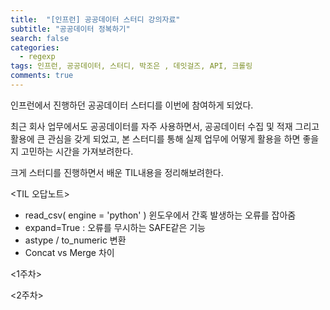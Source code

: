 ```yaml
---
title:  "[인프런] 공공데이터 스터디 강의자료"
subtitle: "공공데이터 정복하기"
search: false
categories:
  - regexp
tags: 인프런, 공공데이터, 스터디, 박조은 , 데잇걸즈, API, 크롤링
comments: true
---
```


인프런에서 진행하던 공공데이터 스터디를 이번에 참여하게 되었다.

최근 회사 업무에서도 공공데이터를 자주 사용하면서, 공공데이터 수집 및 적재 그리고 활용에 큰 관심을 갖게 되었고,
본 스터디를 통해 실제 업무에 어떻게 활용을 하면 좋을지 고민하는 시간을 가져보려한다.

크게 스터디를 진행하면서 배운 TIL내용을 정리해보려한다.

<TIL 오답노트>
- read_csv( engine = 'python' ) 윈도우에서 간혹 발생하는 오류를 잡아줌
- expand=True : 오류를 무시하는 SAFE같은 기능
- astype / to_numeric 변환
- Concat vs Merge 차이

<1주차>

<2주차>
